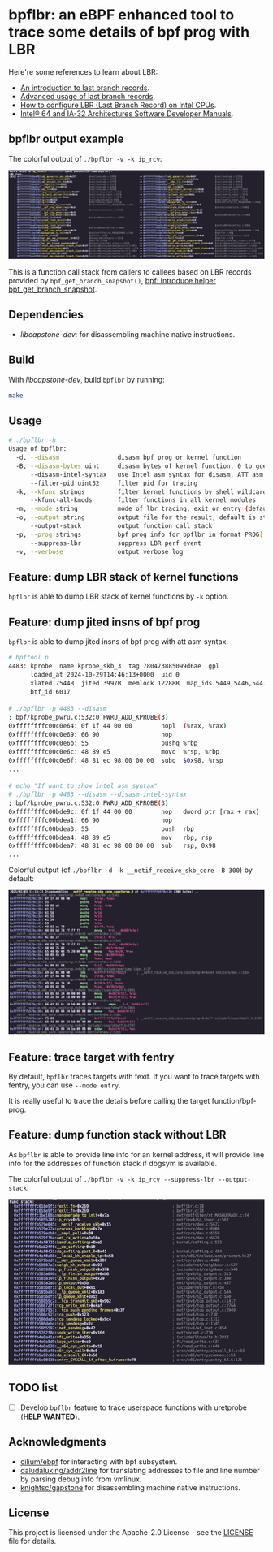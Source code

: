 <!--
 Copyright 2024 Leon Hwang.
 SPDX-License-Identifier: Apache-2.0
-->

# bpflbr: an eBPF enhanced tool to trace some details of bpf prog with LBR

Here're some references to learn about LBR:

- [An introduction to last branch records](https://lwn.net/Articles/680985/).
- [Advanced usage of last branch records](https://lwn.net/Articles/680996/).
- [How to configure LBR (Last Branch Record) on Intel CPUs](https://sorami-chi.hateblo.jp/entry/2017/12/17/230000).
- [Intel® 64 and IA-32 Architectures Software Developer Manuals](https://www.intel.com/content/www/us/en/developer/articles/technical/intel-sdm.html).

## bpflbr output example

The colorful output of `./bpflbr -v -k ip_rcv`:

![lbr example](./img/lbr%20stack%20example.png)

This is a function call stack from callers to callees based on LBR records provided by `bpf_get_branch_snapshot()`, [bpf: Introduce helper bpf_get_branch_snapshot](https://github.com/torvalds/linux/commit/856c02dbce4f).

## Dependencies

- *libcapstone-dev*: for disassembling machine native instructions.

## Build

With *libcapstone-dev*, build `bpflbr` by running:

```bash
make
```

## Usage

```bash
# ./bpflbr -h
Usage of bpflbr:
  -d, --disasm                disasm bpf prog or kernel function
  -B, --disasm-bytes uint     disasm bytes of kernel function, 0 to guess it automatically
      --disasm-intel-syntax   use Intel asm syntax for disasm, ATT asm syntax by default
      --filter-pid uint32     filter pid for tracing
  -k, --kfunc strings         filter kernel functions by shell wildcards way
      --kfunc-all-kmods       filter functions in all kernel modules
  -m, --mode string           mode of lbr tracing, exit or entry (default "exit")
  -o, --output string         output file for the result, default is stdout
      --output-stack          output function call stack
  -p, --prog strings          bpf prog info for bpflbr in format PROG[,PROG,..], PROG: PROGID[:<prog function name>], PROGID: <prog ID> or 'i/id:<prog ID>' or 'p/pinned:<pinned file>' or 't/tag:<prog tag>' or 'n/name:<prog full name>' or 'pid:<pid>'; all bpf progs will be traced if '*' is specified
      --suppress-lbr          suppress LBR perf event
  -v, --verbose               output verbose log
```

## Feature: dump LBR stack of kernel functions

`bpflbr` is able to dump LBR stack of kernel functions by `-k` option.

## Feature: dump jited insns of bpf prog

`bpflbr` is able to dump jited insns of bpf prog with att asm syntax:

```bash
# bpftool p
4483: kprobe  name kprobe_skb_3  tag 780473885099d6ae  gpl
      loaded_at 2024-10-29T14:46:13+0000  uid 0
      xlated 7544B  jited 3997B  memlock 12288B  map_ids 5449,5446,5447,5451,5450,5448,5444
      btf_id 6017

# ./bpflbr -p 4483 --disasm
; bpf/kprobe_pwru.c:532:0 PWRU_ADD_KPROBE(3)
0xffffffffc00c0e64: 0f 1f 44 00 00        nopl  (%rax, %rax)
0xffffffffc00c0e69: 66 90                 nop
0xffffffffc00c0e6b: 55                    pushq %rbp
0xffffffffc00c0e6c: 48 89 e5              movq  %rsp, %rbp
0xffffffffc00c0e6f: 48 81 ec 98 00 00 00  subq  $0x98, %rsp
...

# echo "If want to show intel asm syntax"
# ./bpflbr -p 4483 --disasm --disasm-intel-syntax
; bpf/kprobe_pwru.c:532:0 PWRU_ADD_KPROBE(3)
0xffffffffc00bde9c: 0f 1f 44 00 00        nop   dword ptr [rax + rax]
0xffffffffc00bdea1: 66 90                 nop
0xffffffffc00bdea3: 55                    push  rbp
0xffffffffc00bdea4: 48 89 e5              mov   rbp, rsp
0xffffffffc00bdea7: 48 81 ec 98 00 00 00  sub   rsp, 0x98
...
```

Colorful output (of `./bpflbr -d -k __netif_receive_skb_core -B 300`) by default:

![disasm example](./img/disasm%20example.png)

## Feature: trace target with fentry

By default, `bpflbr` traces targets with fexit. If you want to trace targets with fentry, you can use `--mode entry`.

It is really useful to trace the details before calling the target function/bpf-prog.

## Feature: dump function stack without LBR

As `bpflbr` is able to provide line info for an kernel address, it will provide line info for the addresses of function stack if dbgsym is available.

The colorful output of `./bpflbr -v -k ip_rcv --suppress-lbr --output-stack`:

![func stack example](./img/func%20stack%20example.png)

## TODO list

- [ ] Develop `bpflbr` feature to trace userspace functions with uretprobe (**HELP WANTED**).

## Acknowledgments

- [cilium/ebpf](https://github.com/cilium/ebpf) for interacting with bpf subsystem.
- [daludaluking/addr2line](https://github.com/daludaluking/addr2line) for translating addresses to file and line number by parsing debug info from vmlinux.
- [knightsc/gapstone](https://github.com/knightsc/gapstone) for disassembling machine native instructions.

## License

This project is licensed under the Apache-2.0 License - see the [LICENSE](LICENSE) file for details.
